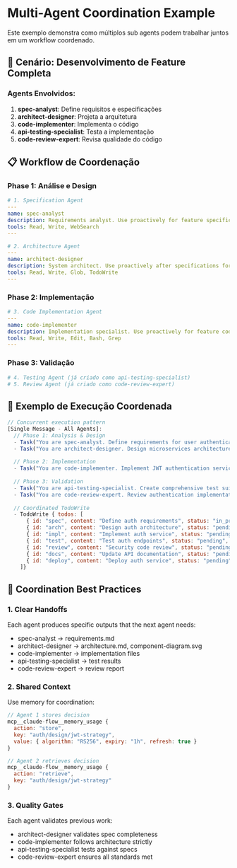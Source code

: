 # Multi-Agent Coordination Example

Este exemplo demonstra como múltiplos sub agents podem trabalhar juntos em um workflow coordenado.

## 🎯 Cenário: Desenvolvimento de Feature Completa

### Agents Envolvidos:
1. **spec-analyst**: Define requisitos e especificações
2. **architect-designer**: Projeta a arquitetura
3. **code-implementer**: Implementa o código
4. **api-testing-specialist**: Testa a implementação
5. **code-review-expert**: Revisa qualidade do código

## 📋 Workflow de Coordenação

### Phase 1: Análise e Design
```yaml
# 1. Specification Agent
---
name: spec-analyst
description: Requirements analyst. Use proactively for feature specification, user story creation, and acceptance criteria definition.
tools: Read, Write, WebSearch
---

# 2. Architecture Agent
---
name: architect-designer
description: System architect. Use proactively after specifications for technical design, component architecture, and integration planning.
tools: Read, Write, Glob, TodoWrite
---
```

### Phase 2: Implementação
```yaml
# 3. Code Implementation Agent
---
name: code-implementer
description: Implementation specialist. Use proactively for feature coding, following architecture designs and meeting specifications.
tools: Read, Write, Edit, Bash, Grep
---
```

### Phase 3: Validação
```yaml
# 4. Testing Agent (já criado como api-testing-specialist)
# 5. Review Agent (já criado como code-review-expert)
```

## 🔄 Exemplo de Execução Coordenada

```javascript
// Concurrent execution pattern
[Single Message - All Agents]:
  // Phase 1: Analysis & Design
  - Task("You are spec-analyst. Define requirements for user authentication feature with OAuth2...")
  - Task("You are architect-designer. Design microservices architecture for authentication...")
  
  // Phase 2: Implementation
  - Task("You are code-implementer. Implement JWT authentication service based on architecture...")
  
  // Phase 3: Validation
  - Task("You are api-testing-specialist. Create comprehensive test suite for auth endpoints...")
  - Task("You are code-review-expert. Review authentication implementation for security...")
  
  // Coordinated TodoWrite
  - TodoWrite { todos: [
      { id: "spec", content: "Define auth requirements", status: "in_progress", priority: "high" },
      { id: "arch", content: "Design auth architecture", status: "pending", priority: "high" },
      { id: "impl", content: "Implement auth service", status: "pending", priority: "high" },
      { id: "test", content: "Test auth endpoints", status: "pending", priority: "high" },
      { id: "review", content: "Security code review", status: "pending", priority: "high" },
      { id: "docs", content: "Update API documentation", status: "pending", priority: "medium" },
      { id: "deploy", content: "Deploy auth service", status: "pending", priority: "medium" }
    ]}
```

## 🎯 Coordination Best Practices

### 1. **Clear Handoffs**
Each agent produces specific outputs that the next agent needs:
- spec-analyst → requirements.md
- architect-designer → architecture.md, component-diagram.svg
- code-implementer → implementation files
- api-testing-specialist → test results
- code-review-expert → review report

### 2. **Shared Context**
Use memory for coordination:
```javascript
// Agent 1 stores decision
mcp__claude-flow__memory_usage {
  action: "store",
  key: "auth/design/jwt-strategy",
  value: { algorithm: "RS256", expiry: "1h", refresh: true }
}

// Agent 2 retrieves decision
mcp__claude-flow__memory_usage {
  action: "retrieve",
  key: "auth/design/jwt-strategy"
}
```

### 3. **Quality Gates**
Each agent validates previous work:
- architect-designer validates spec completeness
- code-implementer follows architecture strictly
- api-testing-specialist tests against specs
- code-review-expert ensures all standards met